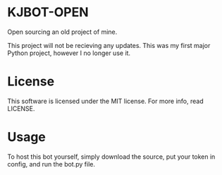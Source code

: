 # KJBOT-OPEN
Open sourcing an old project of mine.


This project will not be recieving any updates. This was my first major Python project, however I no longer use it.

# License
This software is licensed under the MIT license. For more info, read LICENSE.

# Usage
To host this bot yourself, simply download the source, put your token in config, and run the bot.py file. 
